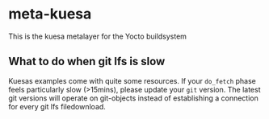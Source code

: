 # meta-kuesa
This is the kuesa metalayer for the Yocto buildsystem

## What to do when git lfs is slow
Kuesas examples come with quite some resources. 
If your `do_fetch` phase feels particularly slow (>15mins), please update your `git` version. 
The latest git versions will operate on git-objects instead of establishing a connection for every git lfs filedownload. 
